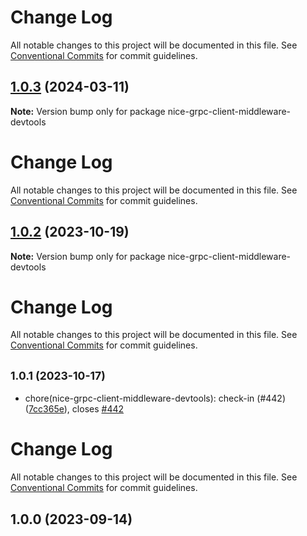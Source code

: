 # Change Log

All notable changes to this project will be documented in this file. See
[Conventional Commits](https://conventionalcommits.org) for commit guidelines.

## [1.0.3](https://github.com/deeplay-io/nice-grpc/compare/nice-grpc-client-middleware-devtools@1.0.2...nice-grpc-client-middleware-devtools@1.0.3) (2024-03-11)

**Note:** Version bump only for package nice-grpc-client-middleware-devtools

# Change Log

All notable changes to this project will be documented in this file. See
[Conventional Commits](https://conventionalcommits.org) for commit guidelines.

## [1.0.2](https://github.com/deeplay-io/nice-grpc/compare/nice-grpc-client-middleware-devtools@1.0.1...nice-grpc-client-middleware-devtools@1.0.2) (2023-10-19)

**Note:** Version bump only for package nice-grpc-client-middleware-devtools

# Change Log

All notable changes to this project will be documented in this file. See
[Conventional Commits](https://conventionalcommits.org) for commit guidelines.

## <small>1.0.1 (2023-10-17)</small>

- chore(nice-grpc-client-middleware-devtools): check-in (#442)
  ([7cc365e](https://github.com/deeplay-io/nice-grpc/commit/7cc365e)), closes
  [#442](https://github.com/deeplay-io/nice-grpc/issues/442)

# Change Log

All notable changes to this project will be documented in this file. See
[Conventional Commits](https://conventionalcommits.org) for commit guidelines.

## 1.0.0 (2023-09-14)

